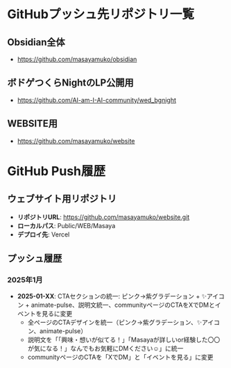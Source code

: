 # GitHubプッシュ先リポジトリ一覧

## Obsidian全体
- https://github.com/masayamuko/obsidian

## ボドゲつくらNightのLP公開用
- https://github.com/AI-am-I-AI-community/wed_bgnight 


## WEBSITE用
- https://github.com/masayamuko/website

# GitHub Push履歴

## ウェブサイト用リポジトリ
- **リポジトリURL**: https://github.com/masayamuko/website.git
- **ローカルパス**: Public/WEB/Masaya
- **デプロイ先**: Vercel

## プッシュ履歴

### 2025年1月
- **2025-01-XX**: CTAセクションの統一: ピンク→紫グラデーション + ✨アイコン + animate-pulse、説明文統一、communityページのCTAをXでDMとイベントを見るに変更
  - 全ページのCTAデザインを統一（ピンク→紫グラデーション、✨アイコン、animate-pulse）
  - 説明文を「「興味・想いが似てる！」「Masayaが詳しいor経験した〇〇が気になる！」なんでもお気軽にDMください☺️」に統一
  - communityページのCTAを「XでDM」と「イベントを見る」に変更
　